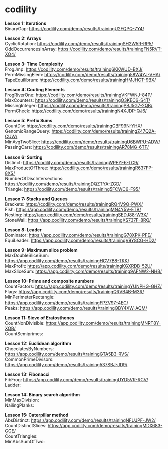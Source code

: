 # codility

**Lesson 1: Iterations**
<br>BinaryGap: https://codility.com/demo/results/trainingU2FQPQ-7Y4/

**Lesson 2: Arrays**
<br>CyclicRotation: https://codility.com/demo/results/trainingSH2W5R-RP5/
<br>OddOccurrencesInArray: https://codility.com/demo/results/trainingFN5RVT-XQ4/

**Lesson 3: Time Complexity**
<br>FrogJmp: https://codility.com/demo/results/training6KKWUD-BXJ/
<br>PermMissingElem: https://codility.com/demo/results/training58W4YJ-VHA/
<br>TapeEquilibrum: https://codility.com/demo/results/trainingHMJHCT-9BX/

**Lesson 4: Couting Elements**
<br>FrogRiverOne: https://codility.com/demo/results/trainingVKFWNJ-84P/
<br>MaxCounters: https://codility.com/demo/results/trainingQ3KEC6-S4T/
<br>MissingInteger: https://codility.com/demo/results/trainingPBJ5G7-2QB/
<br>PermCheck: https://codility.com/demo/results/trainingN4XJDP-QJ6/

**Lesson 5: Prefix Sums**
<br>CountDiv: https://codility.com/demo/results/trainingGBF99N-YHX/
<br>GenomicRangeQuery: https://codility.com/demo/results/trainingZ47Q2A-CUW/
<br>MinAvgTwoSlice: https://codility.com/demo/results/trainingU6BWPU-ADW/
<br>PassingCars: https://codility.com/demo/results/trainingAR78MG-6TF/

**Lesson 6: Sorting**
<br>Distinct: https://codility.com/demo/results/trainingWPEYF6-TC9/
<br>MaxProductOfThree: https://codility.com/demo/results/trainingR637FP-8XS/
<br>NumberOfDiscIntersections: https://codility.com/demo/results/trainingDQZTYA-ZGD/
<br>Triangle: https://codility.com/demo/results/training5FCWC6-F95/

**Lesson 7: Stacks and Queues**
<br>Brackets: https://codility.com/demo/results/trainingRQ4V9Q-PWX/
<br>Fish: https://app.codility.com/demo/results/trainingMN4Y5V-ETB/
<br>Nesting: https://app.codility.com/demo/results/trainingSEDJ88-W3X/
<br>StoneWall: https://app.codility.com/demo/results/trainingXS737F-8RQ/

**Lesson 8: Leader**
<br>Dominator: https://app.codility.com/demo/results/trainingG78XPK-PFE/
<br>EquiLeader: https://app.codility.com/demo/results/trainingV9Y8CG-HD2/

**Lesson 9: Maximum slice problem**
<br>MaxDoubleSliceSum: https://app.codility.com/demo/results/trainingHCV7B8-TKK/
<br>MaxProfit: https://app.codility.com/demo/results/trainingKGXRDB-52U/
<br>MaxSliceSum: https://app.codility.com/demo/results/training9AFNW2-NHB/

**Lesson 10: Prime and composite numbers**
<br>CountFactors: https://app.codility.com/demo/results/trainingYUNPHG-GHZ/
<br>Flags: https://app.codility.com/demo/results/trainingQRVB4B-M3R/
<br>MinPerimeterRectangle: https://app.codility.com/demo/results/trainingFPZV97-4EC/
<br>Peaks: https://app.codility.com/demo/results/trainingQBY4XW-AQM/

**Lesson 11: Sieve of Eratosthenes**
<br>CountNonDivisible: https://app.codility.com/demo/results/trainingMNRT8Y-XQB/
<br>CountSemiprimes:

**Lesson 12: Euclidean algorithm**
<br>ChocolatesByNumbers: https://app.codility.com/demo/results/trainingGTA5B3-RVS/
<br>CommonPrimeDivisors: https://app.codility.com/demo/results/training537SBJ-JD9/

**Lesson 13: Fibonacci**
<br>FibFrog: https://app.codility.com/demo/results/trainingUYD5VR-RCV/
<br>Ladder:

**Lesson 14: Binary search algorithm**
<br>MinMaxDivision: 
<br>NailingPlanks: 

**Lesson 15: Caterpillar method**
<br>AbsDistinct: https://app.codility.com/demo/results/trainingNFUJPF-JW2/
<br>CountDistinctSlices: https://app.codility.com/demo/results/trainingMDX683-GGE/
<br>CountTriangles:
<br>MinAbsSumOfTwo:


